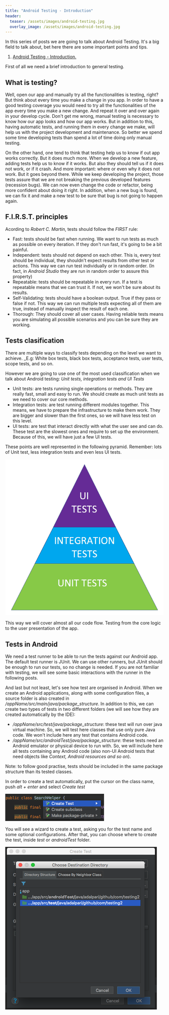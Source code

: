 ```yaml
---
title: "Android Testing - Introduction"
header:
  teaser: /assets/images/android-testing.jpg
  overlay_image: /assets/images/android-testing.jpg
---
```


In this series of posts we are going to talk about Android Testing. It's a big field to talk about, bet here there are some important points and tips.

1. [Android Testing - Introduction.](../android-testing-introduction/)

First of all we need a brief introduction to general testing. 

## What is testing? 

Well, open our app and manually try all the functionalities is testing, right? But think about every time you make a change in you app. In order to have a good testing coverage you would need to try all the functionalities of the app every time you make a new change. And repeat it over and over again in your develop cycle.
Don't get me wrong, manual testing is necessary to know how our app looks and how our app works. But in addition to this, having automatic tests, and running them in every change we make, will help us with the project development and maintenance. So better we spend some time developing tests than spend a lot of time doing only manual testing.

On the other hand, one tend to think that testing help us to know if out app works correctly. But it does much more. When we develop a new feature, adding tests help us to know if it works. But also they should tell us if it does not work, or if it crash. And more important: where or even why it does not work. 
But it goes beyond there. While we keep developing the project, those tests assure that we are not breaking the previous developed features (recession bugs). We can now even change the code or refactor, being more confident about doing it right.
In addition, when a new bug is found, we can fix it and make a new test to be sure that bug is not going to happen again.

## F.I.R.S.T. principles

Acording to _Robert C. Martin_, tests should follow the _FIRST_ rule:

- Fast: tests should be fast when running. We want to run tests as much as possible on every iteration. If they don't run fast, it's going to be a bit painful.
- Independent: tests should not depend on each other. This is, every test should be individual, they shouldn't expect results from other test or actions. This way we can run test individually or in random order. (In fact, in _Android Studio_ they are run in random order to assure this property)
- Repeatable: tests should be repeatable in every run. If a test is repeatable means that we can trust it. If not, we won't be sure about its results.
- Self-Validating: tests should have a boolean output. True if they pass or false if not. This way we can run multiple tests expecting all of them are true, instead of manually inspect the result of each one.
- Thorough: They should cover all user cases. Having reliable tests means you are simulating all possible scenarios and you can be sure they are working.

## Tests clasification

There are multiple ways to classify tests depending on the level we want to achieve. _E.g: White box tests, black box tests, acceptance tests, user tests, scope tests, and so on.

However we are going to use one of the most used classification when we talk about Android testing: _Unit tests, integration tests and UI Tests_

- Unit tests: are tests running single operations or methods. They are really fast, small and easy to run. We should create as much unit tests as we need to cover our core methods.
- Integration tests: are test running different modules together. This means, we have to prepare the infrastructure to make them work. They are bigger and slower than the first ones, so we will have less test on this level.
- UI tests: are test that interact directly with what the user see and can do. These test are the slowest ones and require to set up the environment. Because of this, we will have just a few UI tests.

These points are well represented in the following pyramid. Remember: lots of Unit test, less integration tests and even less UI tests.

![testing pyramid](/assets/images/testing-pyramid.png)

This way we will cover almost all our code flow. Testing from the core logic to the user presentation of the app.


## Tests in Android

We need a test runner to be able to run the tests against our Android app. The default test runner is JUnit. We can use other runners, but JUnit should be enough to run our tests, so no change is needed. If you are not familiar with testing, we will see some basic interactions with the runner in the following posts.

And last but not least, let's see how test are organised in Android. When we create an Android applications, along with some configuration files, a source folder is also created in _/appName/src/main/java/package_structure_. In addition to this, we can create two types of tests in two different folders (we will see how they are created automatically by the IDE):

- _/appName/src/test/java/package_structure_: these test will run over java virtual machine. So, we will test here classes that use only pure Java code. We won't include here any test that contains Android code.
- _/appName/src/androidTest/java/package_structure_: these tests need an Android emulator or physical device to run with. So, we will include here all tests containing any Android code (also non-UI Android tests that need objects like _Context, Android resources and so on_).

Note: to follow good practise, tests should be included in the same package structure than its tested classes.

In order to create a test automatically, put the cursor on the class name, push _alt + enter_ and select _Create test_

![create test](/assets/images/create-test.png)

You will see a wizard to create a test, asking you for the test name and some optional configurations. After that, you can choose where to create the test, inside _test_ or _androidTest_ folder.

![test config](/assets/images/test-config.png)